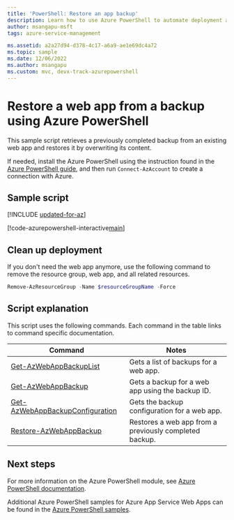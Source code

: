 ```yaml
---
title: 'PowerShell: Restore an app backup'
description: Learn how to use Azure PowerShell to automate deployment and management of App Service. This sample shows how to restore an app from a backup.
author: msangapu-msft
tags: azure-service-management

ms.assetid: a2a27d94-d378-4c17-a6a9-ae1e69dc4a72
ms.topic: sample
ms.date: 12/06/2022
ms.author: msangapu
ms.custom: mvc, devx-track-azurepowershell
---
```


# Restore a web app from a backup using Azure PowerShell

This sample script retrieves a previously completed backup from an existing web app and restores it by overwriting its content. 

If needed, install the Azure PowerShell using the instruction found in the [Azure PowerShell guide](/powershell/azure/), and then run `Connect-AzAccount` to create a connection with Azure. 

## Sample script

[!INCLUDE [updated-for-az](~/reusable-content/ce-skilling/azure/includes/updated-for-az.md)]

[!code-azurepowershell-interactive[main](../../../powershell_scripts/app-service/backup-restore/backup-restore.ps1?highlight=1-2 "Restore a web app from a backup")]

## Clean up deployment 

If you don't need the web app anymore, use the following command to remove the resource group, web app, and all related resources.

```powershell
Remove-AzResourceGroup -Name $resourceGroupName -Force
```

## Script explanation

This script uses the following commands. Each command in the table links to command specific documentation.

| Command | Notes |
|---|---|
| [Get-AzWebAppBackupList](/powershell/module/az.websites/get-azwebappbackuplist) | Gets a list of backups for a web app. |
| [Get-AzWebAppBackup](/powershell/module/az.websites/get-azwebappbackup) | Gets a backup for a web app using the backup ID. |
| [Get-AzWebAppBackupConfiguration](/powershell/module/az.websites/get-azwebappbackupconfiguration) | Gets the backup configuration for a web app. |
| [Restore-AzWebAppBackup](/powershell/module/az.websites/restore-azwebappbackup) | Restores a web app from a previously completed backup. |

## Next steps

For more information on the Azure PowerShell module, see [Azure PowerShell documentation](/powershell/azure/).

Additional Azure PowerShell samples for Azure App Service Web Apps can be found in the [Azure PowerShell samples](../samples-powershell.md).
